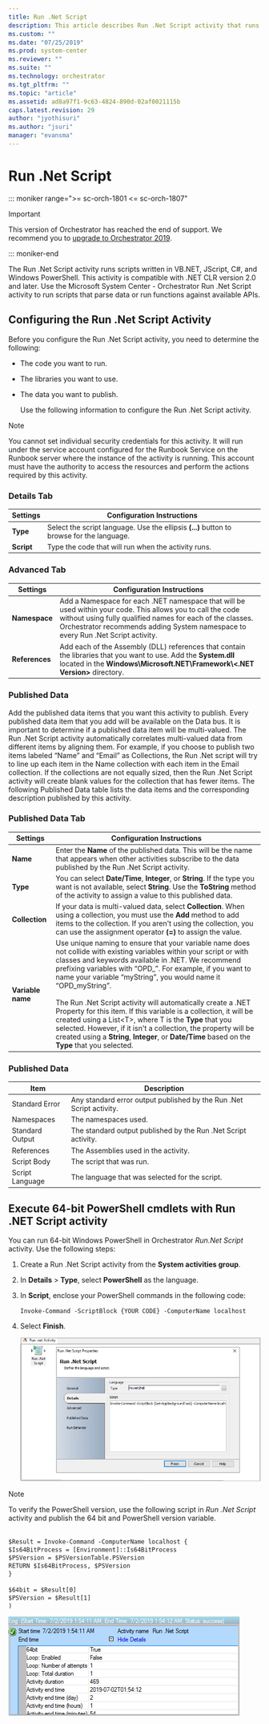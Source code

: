 ```yaml
---
title: Run .Net Script 
description: This article describes Run .Net Script activity that runs scripts written in VB.NET, JScript, C#, and Windows PowerShell.
ms.custom: ""
ms.date: "07/25/2019"
ms.prod: system-center
ms.reviewer: ""
ms.suite: ""
ms.technology: orchestrator
ms.tgt_pltfrm: ""
ms.topic: "article"
ms.assetid: ad8a97f1-9c63-4824-890d-02af0021115b
caps.latest.revision: 29
author: "jyothisuri"
ms.author: "jsuri"
manager: "evansma"
---
```

# Run .Net Script

::: moniker range=">= sc-orch-1801 <= sc-orch-1807"

> [!IMPORTANT]
>
> This version of Orchestrator has reached the end of support. We recommend you to [upgrade to Orchestrator 2019](../index.yml).

::: moniker-end

The Run .Net Script activity runs scripts written in VB.NET, JScript, C#, and Windows PowerShell. This activity is compatible with .NET CLR version 2.0 and later. Use the Microsoft System Center - Orchestrator Run .Net Script activity to run scripts that parse data or run functions against available APIs.  

## Configuring the Run .Net Script Activity  
 Before you configure the Run .Net Script activity, you need to determine the following:  

- The code you want to run.  

- The libraries you want to use.  

- The data you want to publish.  

  Use the following information to configure the Run .Net Script activity.  

> [!NOTE]
>  You cannot set individual security credentials for this activity. It will run under the service account configured for the Runbook Service on the Runbook server where the instance of the activity is running. This account must have the authority to access the resources and perform the actions required by this activity.  

### Details Tab  

|Settings|Configuration Instructions|  
|--------------|--------------------------------|  
|**Type**|Select the script language. Use the ellipsis **(...)** button to browse for the language.|  
|**Script**|Type the code that will run when the activity runs.|  

### Advanced Tab  

|Settings|Configuration Instructions|  
|--------------|--------------------------------|  
|**Namespace**|Add a Namespace for each .NET namespace that will be used within your code. This allows you to call the code without using fully qualified names for each of the classes. Orchestrator recommends adding System namespace to every Run .Net Script activity.|  
|**References**|Add each of the Assembly (DLL) references that contain the libraries that you want to use. Add the **System.dll** located in the **Windows\Microsoft.NET\Framework\\<.NET Version>** directory.|  

###  <a name="BKMK_PublishedData"></a> Published Data  
 Add the published data items that you want this activity to publish. Every published data item that you add will be available on the Data bus. It is important to determine if a published data item will be multi-valued. The Run .Net Script activity automatically correlates multi-valued data from different items by aligning them. For example, if you choose to publish two items labeled “Name” and “Email” as Collections, the Run .Net script will try to line up each item in the Name collection with each item in the Email collection. If the collections are not equally sized, then the Run .Net Script activity will create blank values for the collection that has fewer items. The following Published Data table lists the data items and the corresponding description published by this activity.  

### Published Data Tab  

|Settings|Configuration Instructions|  
|--------------|--------------------------------|  
|**Name**|Enter the **Name** of the published data. This will be the name that appears when other activities subscribe to the data published by the Run .Net Script activity.|  
|**Type**|You can select **Date/Time**, **Integer**, or **String**. If the type you want is not available, select **String**. Use the **ToString** method of the activity to assign a value to this published data.|  
|**Collection**|If your data is multi-valued data, select **Collection**. When using a collection, you must use the **Add** method to add items to the collection. If you aren't using the collection, you can use the assignment operator **(=)** to assign the value.|  
|**Variable name**|Use unique naming to ensure that your variable name does not collide with existing variables within your script or with classes and keywords available in .NET. We recommend prefixing variables with “OPD_”. For example, if you want to name your variable “myString”, you would name it “OPD_myString”.<br /><br /> The Run .Net Script activity will automatically create a .NET Property for this item. If this variable is a collection, it will be created using a List\<T>, where T is the **Type** that you selected. However, if it isn't a collection, the property will be created using a **String**, **Integer**, or **Date/Time** based on the **Type** that you selected.|  

### Published Data  

|Item|Description|  
|----------|-----------------|  
|Standard Error|Any standard error output published by the Run .Net Script activity.|  
|Namespaces|The namespaces used.|  
|Standard Output|The standard output published by the Run .Net Script activity.|  
|References|The Assemblies used in the activity.|  
|Script Body|The script that was run.|  
|Script Language|The language that was selected for the script.|

## Execute 64-bit PowerShell cmdlets with Run .NET Script activity

You can run 64-bit Windows PowerShell in Orchestrator *Run.Net Script* activity. Use the following steps:

1.	Create a Run .Net Script activity from the **System activities group**.
2.	In **Details** > **Type**, select **PowerShell** as the language.
3.	In  **Script**, enclose your PowerShell commands in the following code:  

    ```
    Invoke-Command -ScriptBlock {YOUR CODE} -ComputerName localhost

    ```

4.	Select **Finish**.

    ![Screenshot of Run .Net Script Activity.](../standard-activities/media/run-net-script-activity/run-net-script.png)

>[!NOTE]
>
>To verify the PowerShell version, use the following script in *Run .Net Script* activity and publish the 64 bit and PowerShell version variable.

```

$Result = Invoke-Command -ComputerName localhost {
$Is64BitProcess = [Environment]::Is64BitProcess
$PSVersion = $PSVersionTable.PSVersion
RETURN $Is64BitProcess, $PSVersion
}

$64bit = $Result[0]
$PSVersion = $Result[1]
)
```

![Screenshot of View .Net Script Activity.](../standard-activities/media/run-net-script-activity/run-net-script-ps-version.png)